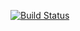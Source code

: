 [![Build Status](https://travis-ci.org/hhimanshu/asanaweeklyreport.svg?branch=master)](https://travis-ci.org/hhimanshu/asanaweeklyreport)